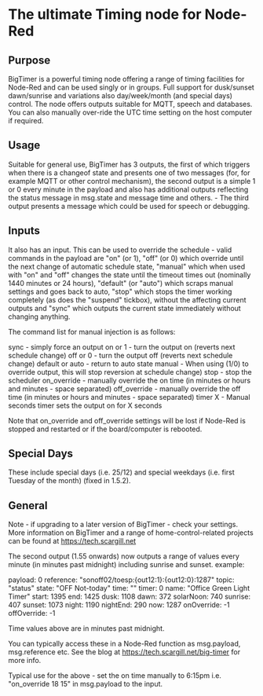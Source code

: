 # The ultimate Timing node for Node-Red

## Purpose
BigTimer is a powerful timing node offering a range of timing facilities for Node-Red and can be used singly or in groups. Full support for dusk/sunset dawn/sunrise and variations also day/week/month (and special days) control. The node offers outputs suitable for MQTT, speech and databases. You can also manually over-ride the UTC time setting on the host computer if required.

## Usage
Suitable for general use, BigTimer has 3 outputs, the first of which triggers when there is a changeof state and presents one of two messages (for, for example MQTT or other control mechanism), the second output is a simple 1 or 0 every minute in the payload and also has additional outputs reflecting the status message in msg.state and message time and others.  - The third output presents a message which could be used for speech or debugging. 

## Inputs
It also has an input. This can be used to override the schedule - valid commands in the payload are "on" (or 1), "off" (or 0) which override until the next change of automatic schedule state, "manual" which when used with "on" and "off" changes the state until the timeout times out (nominally 1440 minutes or 24 hours), "default" (or "auto") which scraps manual settings and goes back to auto, "stop" which stops the timer working completely (as does the "suspend" tickbox), without the affecting current outputs and "sync" which outputs the current state immediately without changing anything.

The command list for manual injection is as follows:

sync                - simply force an output
on or 1             - turn the output on (reverts next schedule change)
off or 0            - turn the output off (reverts next schedule change)
default or auto     - return to auto state
manual              - When using (1/0) to override output, this will stop reversion at schedule change)
stop                - stop the scheduler
on_override         - manually override the on time (in minutes or hours and minutes - space separated)
off_override        - manually override the off time (in minutes or hours and minutes - space separated)
timer X             - Manual seconds timer sets the output on for X seconds

Note that on_override and off_override settings will be lost if Node-Red is stopped and restarted or if the board/computer is rebooted.

## Special Days
These include special days (i.e. 25/12) and special weekdays (i.e. first Tuesday of the month) (fixed in 1.5.2).

## General
Note - if upgrading to a later version of BigTimer - check your settings. More information on BigTimer and a range of home-control-related projects can be found at https://tech.scargill.net

The second output (1.55 onwards) now outputs a range of values every minute (in minutes past midnight) including sunrise and sunset. 
example:

payload: 0
reference: "sonoff02/toesp:{out12:1}:{out12:0}:1287"
topic: "status"
state: "OFF Not-today"
time: ""
timer: 0
name: "Office Green Light Timer"
start: 1395
end: 1425
dusk: 1108
dawn: 372
solarNoon: 740
sunrise: 407
sunset: 1073
night: 1190
nightEnd: 290
now: 1287
onOverride: -1
offOverride: -1

Time values above are in minutes past midnight.

You can typically access these in a Node-Red function as msg.payload, msg.reference etc. See the blog at https://tech.scargill.net/big-timer for more info.

Typical use for the above - set the on time manually to 6:15pm i.e. "on_override 18 15" in msg.payload to the input.


